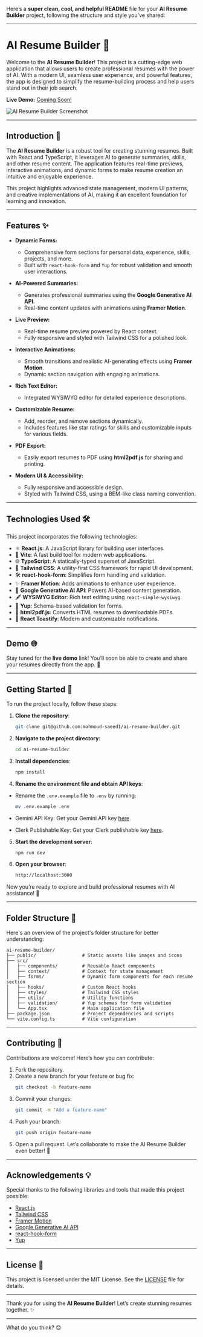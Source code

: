 Here’s a **super clean, cool, and helpful README** file for your **AI Resume Builder** project, following the structure and style you've shared:

---

# AI Resume Builder 🚀

Welcome to the **AI Resume Builder**! This project is a cutting-edge web application that allows users to create professional resumes with the power of AI. With a modern UI, seamless user experience, and powerful features, the app is designed to simplify the resume-building process and help users stand out in their job search.

**Live Demo:** [Coming Soon!]()

![AI Resume Builder Screenshot](./public/ai-resume-builder.png "AI Resume Builder App")

---

## Introduction 📜

The **AI Resume Builder** is a robust tool for creating stunning resumes. Built with React and TypeScript, it leverages AI to generate summaries, skills, and other resume content. The application features real-time previews, interactive animations, and dynamic forms to make resume creation an intuitive and enjoyable experience.

This project highlights advanced state management, modern UI patterns, and creative implementations of AI, making it an excellent foundation for learning and innovation.

---

## Features ✨

- **Dynamic Forms:**
  - Comprehensive form sections for personal data, experience, skills, projects, and more.
  - Built with `react-hook-form` and `Yup` for robust validation and smooth user interactions.

- **AI-Powered Summaries:**
  - Generates professional summaries using the **Google Generative AI API**.
  - Real-time content updates with animations using **Framer Motion**.

- **Live Preview:**
  - Real-time resume preview powered by React context.
  - Fully responsive and styled with Tailwind CSS for a polished look.

- **Interactive Animations:**
  - Smooth transitions and realistic AI-generating effects using **Framer Motion**.
  - Dynamic section navigation with engaging animations.

- **Rich Text Editor:**
  - Integrated WYSIWYG editor for detailed experience descriptions.

- **Customizable Resume:**
  - Add, reorder, and remove sections dynamically.
  - Includes features like star ratings for skills and customizable inputs for various fields.

- **PDF Export:**
  - Easily export resumes to PDF using **html2pdf.js** for sharing and printing.

- **Modern UI & Accessibility:**
  - Fully responsive and accessible design.
  - Styled with Tailwind CSS, using a BEM-like class naming convention.

---

## Technologies Used 🛠️

This project incorporates the following technologies:

- ⚛️ **React.js**: A JavaScript library for building user interfaces.
- 🚀 **Vite**: A fast build tool for modern web applications.
- 🌐 **TypeScript**: A statically-typed superset of JavaScript.
- 🎨 **Tailwind CSS**: A utility-first CSS framework for rapid UI development.
- 🛠️ **react-hook-form**: Simplifies form handling and validation.
- ✨ **Framer Motion**: Adds animations to enhance user experience.
- 🤖 **Google Generative AI API**: Powers AI-based content generation.
- 🖋️ **WYSIWYG Editor**: Rich text editing using `react-simple-wysiwyg`.
- 📜 **Yup**: Schema-based validation for forms.
- 📄 **html2pdf.js**: Converts HTML resumes to downloadable PDFs.
- 🔔 **React Toastify**: Modern and customizable notifications.

---

## Demo 🌐

Stay tuned for the **live demo** link! You’ll soon be able to create and share your resumes directly from the app. 🚀

---

## Getting Started 🚀

To run the project locally, follow these steps:

1. **Clone the repository**:
   ```bash
   git clone git@github.com:mahmoud-saeed1/ai-resume-builder.git
   ```

2. **Navigate to the project directory**:
   ```bash
   cd ai-resume-builder
   ```

3. **Install dependencies**:
   ```bash
   npm install
   ```
4. **Rename the environment file and obtain API keys**:  
- Rename the `.env.example` file to `.env` by running:

   ```bash
   mv .env.example .env 
   ```
- Gemini API Key: Get your Gemini API key [here](https://aistudio.google.com/app/apikey).
- Clerk Publishable Key: Get your Clerk publishable key [here](https://clerk.com/).

5. **Start the development server**:
   ```bash
   npm run dev
   ```

6. **Open your browser**:
   ```bash
   http://localhost:3000
   ```

Now you’re ready to explore and build professional resumes with AI assistance! 🎉

---

## Folder Structure 📂

Here's an overview of the project's folder structure for better understanding:

```
ai-resume-builder/
├── public/                 # Static assets like images and icons
├── src/
│   ├── components/         # Reusable React components
│   ├── context/            # Context for state management
│   ├── forms/              # Dynamic form components for each resume section
│   ├── hooks/              # Custom React hooks
│   ├── styles/             # Tailwind CSS styles
│   ├── utils/              # Utility functions
│   ├── validation/         # Yup schemas for form validation
│   └── App.tsx             # Main application file
├── package.json            # Project dependencies and scripts
└── vite.config.ts          # Vite configuration
```

---

## Contributing 🤝

Contributions are welcome! Here’s how you can contribute:

1. Fork the repository.
2. Create a new branch for your feature or bug fix:
   ```bash
   git checkout -b feature-name
   ```
3. Commit your changes:
   ```bash
   git commit -m "Add a feature-name"
   ```
4. Push your branch:
   ```bash
   git push origin feature-name
   ```
5. Open a pull request. Let’s collaborate to make the AI Resume Builder even better! 🙌

---

## Acknowledgements 💡

Special thanks to the following libraries and tools that made this project possible:

- [React.js](https://reactjs.org/)
- [Tailwind CSS](https://tailwindcss.com/)
- [Framer Motion](https://www.framer.com/motion/)
- [Google Generative AI API](https://developers.google.com/generative-ai)
- [react-hook-form](https://react-hook-form.com/)
- [Yup](https://github.com/jquense/yup)

---

## License 📝

This project is licensed under the MIT License. See the [LICENSE](LICENSE) file for details.

---

Thank you for using the **AI Resume Builder**! Let’s create stunning resumes together. ✨

--- 

What do you think? 😊